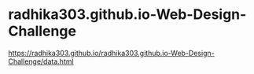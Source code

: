 # radhika303.github.io-Web-Design-Challenge
https://radhika303.github.io/radhika303.github.io-Web-Design-Challenge/data.html
